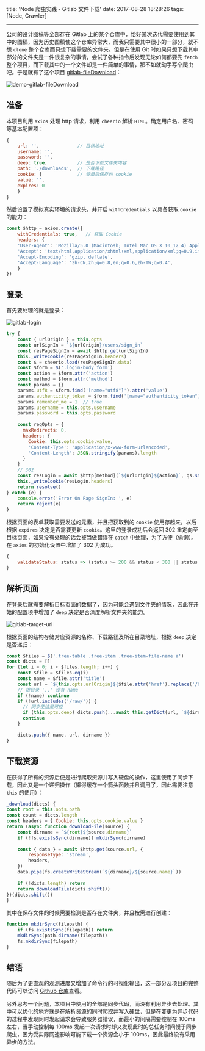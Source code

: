 title: 'Node 爬虫实践 - Gitlab 文件下载'
date: 2017-08-28 18:28:26
tags: [Node, Crawler]

---

公司的设计图稿等全部存在 Gitlab 上的某个仓库中，恰好某次迭代需要使用到其中的图稿，因为历史图稿使这个仓库异常大，而我只需要其中很小的一部分，就不想 `clone` 整个仓库而只想下载需要的文件夹。但是在使用 Git 时如果只想下载其中部分的文件夹是一件很复杂的事情，尝试了各种指令后发现无论如何都要先 `fetch` 整个项目，而下载其中的一个文件却是一件简单的事情，那不如就动手写个爬虫吧。于是就有了这个项目 [gitlab-fileDownload](https://github.com/cnzsb/gitlab-fileDownloader)：

![demo-gitlab-fileDownload](//7xlivs.com1.z0.glb.clouddn.com/2017/08/28/Node%E7%88%AC%E8%99%AB%E5%AE%9E%E8%B7%B5-Gitlab%E6%96%87%E4%BB%B6%E4%B8%8B%E8%BD%BD/gitlab-fileDownloader.gif)

<!-- more -->

## 准备

本项目利用 `axios` 处理 http 请求，利用 `cheerio` 解析 `HTML`。确定用户名、密码等基本配置项：

```javascript
{
    url: '',              // 目标地址
    username: '',
    password: '',
    deep: true,           // 是否下载文件夹内容
    path: './downloads',  // 下载路径
    cookie: {             // 登录后保存的 cookie
    value: '',
    expires: 0
    }
}
```

然后设置了模拟真实环境的请求头，并开启 `withCredentials` 以具备获取 `cookie` 的能力：

```javascript
const $http = axios.create({
    withCredentials: true,   // 获取 Cookie
    headers: {
    'User-Agent': 'Mozilla/5.0 (Macintosh; Intel Mac OS X 10_12_4) AppleWebKit/537.36 (KHTML, like Gecko) Chrome/58.0.3029.110 Safari/537.36',
    'Accept': 'text/html,application/xhtml+xml,application/xml;q=0.9,image/webp,*/*;q=0.8',
    'Accept-Encoding': 'gzip, deflate',
    'Accept-Language': 'zh-CN,zh;q=0.8,en;q=0.6,zh-TW;q=0.4',
    }
})
```

## 登录

首先要处理的就是登录：

![gitlab-login](//7xlivs.com1.z0.glb.clouddn.com/2017/08/28/Node%E7%88%AC%E8%99%AB%E5%AE%9E%E8%B7%B5-Gitlab%E6%96%87%E4%BB%B6%E4%B8%8B%E8%BD%BD/gitlab-login.jpg)

```javascript
try {
    const { urlOrigin } = this.opts
    const urlSignIn = `${urlOrigin}/users/sign_in`
    const resPageSignIn = await $http.get(urlSignIn)
    this._writeCookie(resPageSignIn.headers)
    const $ = cheerio.load(resPageSignIn.data)
    const $form = $('.login-body form')
    const action = $form.attr('action')
    const method = $form.attr('method')
    const params = {}
    params.utf8 = $form.find('[name="utf8"]').attr('value')
    params.authenticity_token = $form.find('[name="authenticity_token"]').attr('value')
    params.remember_me = 1  // true
    params.username = this.opts.username
    params.password = this.opts.password
    
    const reqOpts = {
      maxRedirects: 0,
      headers: {
        Cookie: this.opts.cookie.value,
        'Content-Type': 'application/x-www-form-urlencoded',
        'Content-Length': JSON.stringify(params).length
      }
    }
    // 302
    const resLogin = await $http[method](`${urlOrigin}${action}`, qs.stringify(params), reqOpts)
    this._writeCookie(resLogin.headers)
    return resolve()
} catch (e) {
    console.error('Error On Page SignIn: ', e)
    return reject(e)
}
```

根据页面的表单获取需要发送的元素，并且把获取到的 `cookie` 使用存起来，以后根据 `expires` 决定是否需要更新 `cookie`。这里的登录成功后会返回 302 重定向至目标页面，如果没有处理的话会被当做错误在 `catch` 中处理，为了方便（偷懒）。在 `axios` 的初始化设置中增加了 302 为成功。

```javascript
{
    validateStatus: status => (status >= 200 && status < 300 || status === 302)  // gitlab 登录 302 重定向
}
```

## 解析页面

在登录后就需要解析目标页面的数据了，因为可能会遇到文件夹的情况，因此在开始的配置项中增加了 `deep` 决定是否深度解析文件夹的能力。

![gitlab-target-url](//7xlivs.com1.z0.glb.clouddn.com/2017/08/28/Node%E7%88%AC%E8%99%AB%E5%AE%9E%E8%B7%B5-Gitlab%E6%96%87%E4%BB%B6%E4%B8%8B%E8%BD%BD/gitlab-target-url.jpg)

根据页面的结构存储对应资源的名称、下载路径及所在目录地址，根据 `deep` 决定是否递归：

```javascript
const $files = $('.tree-table .tree-item .tree-item-file-name a')
const dicts = []
for (let i = 0; i < $files.length; i++) {
    const $file = $files.eq(i)
    const name = $file.attr('title')
    const url = `${this.opts.urlOrigin}${$file.attr('href').replace('/blob/', '/raw/')}`
    // 根目录 '..' 没有 name
    if (!name) continue
    if (!url.includes('/raw/')) {
      // 同步使结果可控
      if (this.opts.deep) dicts.push(...await this.getDict(url, `${dirname}${name}/`))
      continue
    }

    dicts.push({ name, url, dirname })
}
```

## 下载资源

在获得了所有的资源后便是进行爬取资源并写入硬盘的操作，这里使用了同步下载，因此又是一个递归操作（懒得缓存一个箭头函数并且调用了，因此需要注意 `this` 的使用）：

```javascript
_download(dicts) {
const root = this.opts.path
const count = dicts.length
const headers = { Cookie: this.opts.cookie.value }
return (async function downloadFile(source) {
    const dirname = `${root}${source.dirname}`
    if (!fs.existsSync(dirname)) mkdirSync(dirname)
        
    const { data } = await $http.get(source.url, {
        responseType: 'stream',
        headers,
    })
    data.pipe(fs.createWriteStream(`${dirname}/${source.name}`))
        
    if (!dicts.length) return
    return downloadFile(dicts.shift())
})(dicts.shift())
}
```

其中在保存文件的时候需要检测是否存在文件夹，并且按需进行创建：

```javascript
function mkdirSync(filepath) {
    if (fs.existsSync(filepath)) return
    mkdirSync(path.dirname(filepath))
    fs.mkdirSync(filepath)
}
```

## 结语

随后为了更直观的观测进度又增加了命令行的可视化输出，这一部分及项目的完整代码可以访问 [Github 仓库](https://github.com/cnzsb/gitlab-fileDownloader)查看。

另外思考一个问题，本项目中使用的全部是同步代码，而没有利用异步去处理。其中可以优化的地方就是在解析资源的同时爬取并写入硬盘，但是在变更为异步代码的过程中发现同时发起请求会导致服务器错误，而最小的间隔需要控制在 100ms 左右，当手动控制每 100ms 发起一次请求时却又发现此时的总任务时间慢于同步爬虫，因为受实际网速影响可能下载一个资源会小于 100ms，因此最终没有采用异步的方法。

